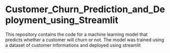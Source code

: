 # Customer_Churn_Prediction_and_Deployment_using_Streamlit
This repository contains the code for a machine learning model that predicts whether a customer will churn or not. The model was trained using a dataset of customer informations and deployed using streamlit
